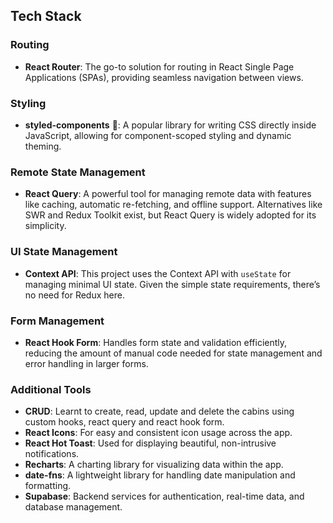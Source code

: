 ## Tech Stack

### Routing

- **React Router**: The go-to solution for routing in React Single Page Applications (SPAs), providing seamless navigation between views.

### Styling

- **styled-components** 💅: A popular library for writing CSS directly inside JavaScript, allowing for component-scoped styling and dynamic theming.

### Remote State Management

- **React Query**: A powerful tool for managing remote data with features like caching, automatic re-fetching, and offline support. Alternatives like SWR and Redux Toolkit exist, but React Query is widely adopted for its simplicity.

### UI State Management

- **Context API**: This project uses the Context API with `useState` for managing minimal UI state. Given the simple state requirements, there’s no need for Redux here.

### Form Management

- **React Hook Form**: Handles form state and validation efficiently, reducing the amount of manual code needed for state management and error handling in larger forms.

### Additional Tools

- **CRUD**: Learnt to create, read, update and delete the cabins using custom hooks, react query and react hook form.
- **React Icons**: For easy and consistent icon usage across the app.
- **React Hot Toast**: Used for displaying beautiful, non-intrusive notifications.
- **Recharts**: A charting library for visualizing data within the app.
- **date-fns**: A lightweight library for handling date manipulation and formatting.
- **Supabase**: Backend services for authentication, real-time data, and database management.
